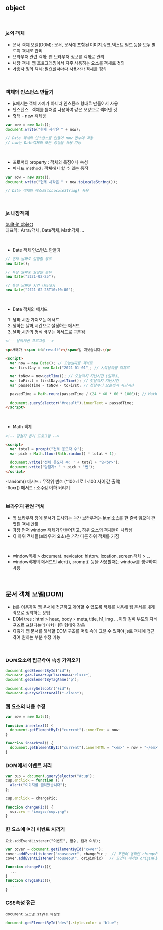 ## object

<br>

### js의 객체

- 문서 객체 모델(DOM): 문서, 문서에 포함된 이미지.링크.텍스트 필드 등을 모두 별도의 객체로 관리
- 브라우저 관련 객체: 웹 브라우저 정보를 객체로 관리
- 내장 객체: 웹 프로그래밍에서 자주 사용하는 요소를 객체로 정의
- 사용자 정의 객체: 필요할때마다 사용자가 객체를 정의

<br>

### 객체의 인스턴스 만들기

- js에서는 객체 자체가 아니라 인스턴스 형태로 만들어서 사용
- 인스턴스 : 객체를 틀처럼 사용하여 같은 모양으로 찍어낸 것
- 형태 - new 객체명

```js
var now = new Date();
document.write("현재 시각은 " + now);

// Date 객체의 인스턴스를 만들어 now 변수에 저장
// now는 Date객체의 모든 성질을 사용 가능
```

<br>

- 프로퍼티 property : 객체의 특징이나 속성
- 메서드 method : 객체에서 할 수 있는 동작

```js
var now = new Date();
document.write("현재 시각은 " + now.toLocaleString());

// Date 객체의 메소드(toLocaleString) 사용
```

<br>

### js 내장객체

[built-in object](https://developer.mozilla.org/en-US/docs/Web/JavaScript/Reference/Global_Objects)<br>
대표적 : Array객체, Date객체, Math객체 ...

<br>

- Date 객체 인스턴스 만들기

```js
// 현재 날짜로 설정할 경우
new Date();
```

```js
// 특정 날짜로 설정할 경우
new Date("2021-02-25");
```

```js
// 특정 날짜와 시간 나타내기
new Date("2021-02-25T10:00:00");
```

<br>

- Date 객체의 메서드

1. 날짜,시간 가져오는 메서드
2. 원하는 날짜,시간으로 설정하는 메서드
3. 날짜,시간의 형식 바꾸는 메서드로 구분됨

```html
<!-- 날짜계산 프로그램 -->

<p>새해가 <span id="result"></span>일 지났습니다.</p>

<script>
  var now = new Date(); // 오늘날짜를 객체로
  var firstDay = new Date("2021-01-01"); // 시작날짜를 객체로

  var toNow = now.getTime(); // 오늘까지 지난시간 (밀리초)
  var toFirst = firstDay.getTime(); // 첫날까지 지난시간
  var passedTime = toNow - toFirst; // 첫날부터 오늘까지 지난시간

  passedTime = Math.round(passedTime / (24 * 60 * 60 * 1000)); // Math객체 활용-밀리초를 일수로 계산하여 반올림

  document.querySelector("#result").innerText = passedTime;
</script>
```

<br>

- Math 객체

```html
<!-- 당첨자 뽑기 프로그램 -->

<script>
  var total = prompt("전체 응모자 수");
  var pick = Math.floor(Math.random() * total + 1);

  document.write("전체 응모자 수: " + total + "명<br>");
  document.write("당첨자: " + pick + "번");
</script>
```

-random() 메서드 : 무작위 번호 (\*100+1로 1~100 사이 값 출력)<br>
-floor() 메서드 : 소수점 이하 버리기<br>
<br>

### 브라우저 관련 객체

- 웹 브라우저 창에 문서가 표시되는 순간 브라우저는 html소스를 한 줄씩 읽으며 관련된 객체 만듦
- 가장 먼저 window 객체가 만들어지고, 하위 요소의 객체들이 나타남
- 이 하위 객체들(브라우저 요소)은
  가각 다른 하위 객체를 가짐

<br>

- window객체 > document, nevigator, history, location, screen 객체 > ...
- window객체의 메서드인 alert(), prompt() 등을 사용할때는 window를 생략하여 사용

<br>

## 문서 객체 모델(DOM)

- js를 이용하여 웹 문서에 접근하고 제어할 수 있도록 객체를 사용해 웹 문서를 체계적으로 정리하는 방법
- DOM tree : html > head, body > meta, title, h1, img ... 이와 같이 부모와 자식 구조로 표현되는데 마치 나무 형태와 같음
- 이렇게 웹 문서를 해석할 DOM 구조를 머릿 속에 그릴 수 있어야 js로 객체에 접근하여 원하는 부분 수정 가능

<br>

### DOM요소에 접근하여 속성 가져오기

```js
document.getElementById("id");
document.getElementByClassName("class");
document.getElementByTagName("p");
```

```js
document.querySelecotr("#id");
document.querySelectorAll(".class");
```

### 웹 요소의 내용 수정

```js
var now = new Date();

function innertext() {
  document.getElementById("current").innerText = now;
}
```

```js
function innerhtml() {
  document.getElementById("current").innerHTML = "<em>" + now + "</em>";
}
```

### DOM에서 이벤트 처리

```js
var cup = document.querySelector("#cup");
cup.onclick = function () {
  alert("이미지를 클릭했습니다");
};
```

```js
cup.onclick = changePic;

function changePic() {
  cup.src = "images/cup.png";
}
```

### 한 요소에 여러 이벤트 처리기

```
요소.addEventListener("이벤트", 함수, 캡처 여부);
```

```js
var cover = document.getElementById("cover");
cover.addEventListener("mouseover", changePic);  // 포인터 올리면 changePic함수 실행
cover.addEventListener("mouseout", originPic);  // 포인터 내리면 originPic함수 실행

function changePic(){
  ...
}
function originPic(){
  ...
}
```

### CSS속성 접근

```
document.요소명.style.속성명
```

```js
document.getElementById("des").style.color = "blue";
```
